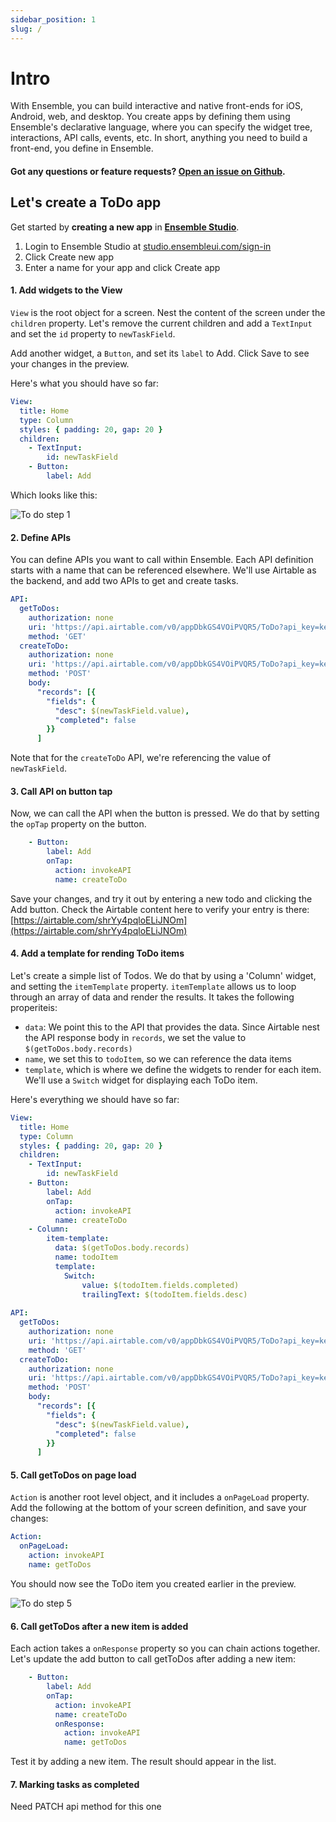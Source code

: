 ```yaml
---
sidebar_position: 1
slug: /
---
```


# Intro

With Ensemble, you can build interactive and native front-ends for iOS, Android, web, and desktop. You create apps by defining them using Ensemble's declarative language, where you can specify the widget tree, interactions, API calls, events, etc. In short, anything you need to build a front-end, you define in Ensemble.


#### Got any questions or feature requests? [Open an issue on Github](https://github.com/EnsembleUI/ensemble/issues/new).


## Let's create a ToDo app

Get started by **creating a new app** in **[Ensemble Studio](https://studio.ensembleui.com)**.

1. Login to Ensemble Studio at [studio.ensembleui.com/sign-in](https://studio.ensembleui.com/sign-in)
2. Click Create new app
3. Enter a name for your app and click Create app

#### 1. Add widgets to the View

`View` is the root object for a screen. Nest the content of the screen under the `children` property. Let's remove the current children and add a `TextInput` and set the `id` property to `newTaskField`.

Add another widget, a `Button`, and set its `label` to Add. Click Save to see your changes in the preview.

Here's what you should have so far:

```yaml
View:
  title: Home
  type: Column
  styles: { padding: 20, gap: 20 }
  children:
    - TextInput:
        id: newTaskField
    - Button:
        label: Add
```

Which looks like this:

![To do step 1](/img/todo_app_1.jpg)


#### 2. Define APIs

You can define APIs you want to call within Ensemble. Each API definition starts with a name that can be referenced elsewhere. We'll use Airtable as the backend, and add two APIs to get and create tasks.

```yaml
API:
  getToDos:
    authorization: none
    uri: 'https://api.airtable.com/v0/appDbkGS4VOiPVQR5/ToDo?api_key=keyyWz426zsnMKavb'
    method: 'GET'
  createToDo:
    authorization: none
    uri: 'https://api.airtable.com/v0/appDbkGS4VOiPVQR5/ToDo?api_key=keyyWz426zsnMKavb'
    method: 'POST'
    body:
      "records": [{
        "fields": {
          "desc": $(newTaskField.value),
          "completed": false
        }}
      ]
```

Note that for the `createToDo` API, we're referencing the value of `newTaskField`.

#### 3. Call API on button tap

Now, we can call the API when the button is pressed. We do that by setting the `opTap` property on the button.

```yaml
    - Button:
        label: Add
        onTap:
          action: invokeAPI
          name: createToDo
```

Save your changes, and try it out by entering a new todo and clicking the Add button. Check the Airtable content here to verify your entry is there: 
[https://airtable.com/shrYy4pqloELiJNOm](https://airtable.com/shrYy4pqloELiJNOm)


#### 4. Add a template for rending ToDo items

Let's create a simple list of Todos. We do that by using a 'Column' widget, and setting the `itemTemplate` property. `itemTemplate` allows us to loop through an array of data and render the results. It takes the following properiteis:

* `data`: We point this to the API that provides the data. Since Airtable nest the API response body in `records`, we set the value to `$(getToDos.body.records)`
* `name`, we set this to `todoItem`, so we can reference the data items
* `template`, which is where we define the widgets to render for each item. We'll use a `Switch` widget for displaying each ToDo item.

Here's everything we should have so far:

```yaml
View:
  title: Home
  type: Column
  styles: { padding: 20, gap: 20 }
  children:
    - TextInput:
        id: newTaskField
    - Button:
        label: Add
        onTap:
          action: invokeAPI
          name: createToDo
    - Column:
        item-template:
          data: $(getToDos.body.records)
          name: todoItem
          template:
            Switch:
                value: $(todoItem.fields.completed)
                trailingText: $(todoItem.fields.desc)
                
API:
  getToDos:
    authorization: none
    uri: 'https://api.airtable.com/v0/appDbkGS4VOiPVQR5/ToDo?api_key=keyyWz426zsnMKavb'
    method: 'GET'
  createToDo:
    authorization: none
    uri: 'https://api.airtable.com/v0/appDbkGS4VOiPVQR5/ToDo?api_key=keyyWz426zsnMKavb'
    method: 'POST'
    body:
      "records": [{
        "fields": {
          "desc": $(newTaskField.value),
          "completed": false
        }}
      ]
```


#### 5. Call getToDos on page load

`Action` is another root level object, and it includes a `onPageLoad` property. Add the following at the bottom of your screen definition, and save your changes:

```yaml
Action:
  onPageLoad:
    action: invokeAPI
    name: getToDos
```

You should now see the ToDo item you created earlier in the preview.

![To do step 5](/img/todo_app_2.jpg)


#### 6. Call getToDos after a new item is added
Each action takes a `onResponse` property so you can chain actions together. Let's update the add button to call getToDos after adding a new item:

```yaml
    - Button:
        label: Add
        onTap:
          action: invokeAPI
          name: createToDo
          onResponse:
            action: invokeAPI
            name: getToDos
```

Test it by adding a new item. The result should appear in the list.


#### 7. Marking tasks as completed

Need PATCH api method for this one